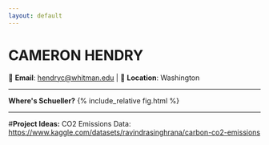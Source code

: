 ```yaml
---
layout: default
---
```


# **CAMERON HENDRY**  
📧 **Email**: hendryc@whitman.edu |  📍 **Location**: Washington

---
**Where's Schueller?**
{% include_relative fig.html %}

---
#**Project Ideas:**
CO2 Emissions Data: https://www.kaggle.com/datasets/ravindrasinghrana/carbon-co2-emissions
